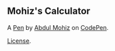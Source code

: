 Mohiz's Calculator
------------------


A [Pen](https://codepen.io/Mohiz/pen/gzmEvM) by [Abdul Mohiz](https://codepen.io/Mohiz) on [CodePen](https://codepen.io).

[License](https://codepen.io/Mohiz/pen/gzmEvM/license).